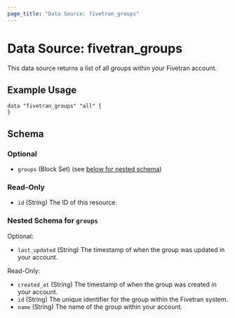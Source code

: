 ```yaml
---
page_title: "Data Source: fivetran_groups"
---
```


# Data Source: fivetran_groups

This data source returns a list of all groups within your Fivetran account.

## Example Usage

```hcl
data "fivetran_groups" "all" {
}
```

<!-- schema generated by tfplugindocs -->
## Schema

### Optional

- `groups` (Block Set) (see [below for nested schema](#nestedblock--groups))

### Read-Only

- `id` (String) The ID of this resource.

<a id="nestedblock--groups"></a>
### Nested Schema for `groups`

Optional:

- `last_updated` (String) The timestamp of when the group was updated in your account.

Read-Only:

- `created_at` (String) The timestamp of when the group was created in your account.
- `id` (String) The unique identifier for the group within the Fivetran system.
- `name` (String) The name of the group within your account.